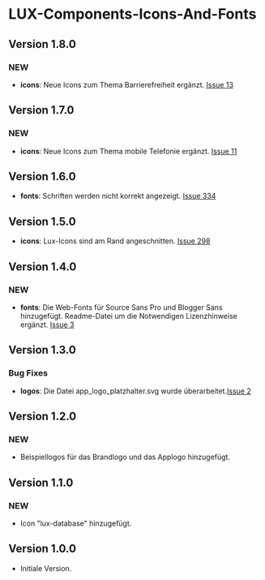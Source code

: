 # LUX-Components-Icons-And-Fonts

## Version 1.8.0

### NEW

- **icons**: Neue Icons zum Thema Barrierefreiheit ergänzt. [Issue 13](https://github.com/IHK-GfI/lux-components-icons-and-fonts/issues/13)

## Version 1.7.0

### NEW

- **icons**: Neue Icons zum Thema mobile Telefonie ergänzt. [Issue 11](https://github.com/IHK-GfI/lux-components-icons-and-fonts/issues/11)

## Version 1.6.0

- **fonts**: Schriften werden nicht korrekt angezeigt. [Issue 334](https://github.com/IHK-GfI/lux-components/issues/334)

## Version 1.5.0

- **icons**: Lux-Icons sind am Rand angeschnitten. [Issue 298](https://github.com/IHK-GfI/lux-components/issues/298)

## Version 1.4.0

### NEW

- **fonts**: Die Web-Fonts für Source Sans Pro und Blogger Sans hinzugefügt. Readme-Datei um die Notwendigen Lizenzhinweise ergänzt. [Issue 3](https://github.com/IHK-GfI/lux-components-icons-and-fonts/issues/3)

## Version 1.3.0

### Bug Fixes

- **logos**: Die Datei app_logo_platzhalter.svg wurde überarbeitet.[Issue 2](https://github.com/IHK-GfI/lux-components-icons-and-fonts/issues/2)

## Version 1.2.0

### NEW

- Beispiellogos für das Brandlogo und das Applogo hinzugefügt.

## Version 1.1.0

### NEW

- Icon "lux-database" hinzugefügt.

## Version 1.0.0

- Initiale Version.
